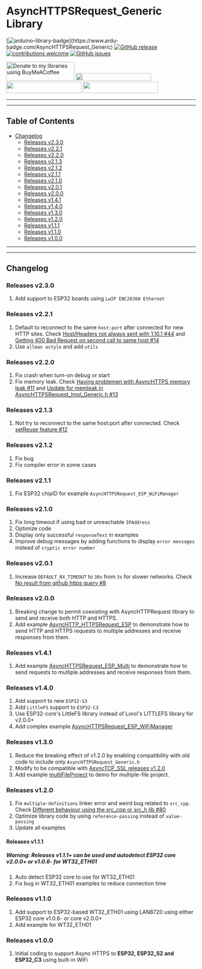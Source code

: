 # AsyncHTTPSRequest_Generic Library

[![arduino-library-badge](https://www.ardu-badge.com/badge/AsyncHTTPSRequest_Generic.svg?)](https://www.ardu-badge.com/AsyncHTTPSRequest_Generic)
[![GitHub release](https://img.shields.io/github/release/khoih-prog/AsyncHTTPSRequest_Generic.svg)](https://github.com/khoih-prog/AsyncHTTPSRequest_Generic/releases)
[![contributions welcome](https://img.shields.io/badge/contributions-welcome-brightgreen.svg?style=flat)](#Contributing)
[![GitHub issues](https://img.shields.io/github/issues/khoih-prog/AsyncHTTPSRequest_Generic.svg)](http://github.com/khoih-prog/AsyncHTTPSRequest_Generic/issues)


<a href="https://www.buymeacoffee.com/khoihprog6" title="Donate to my libraries using BuyMeACoffee"><img src="https://cdn.buymeacoffee.com/buttons/v2/default-yellow.png" alt="Donate to my libraries using BuyMeACoffee" style="height: 50px !important;width: 181px !important;" ></a>
<a href="https://www.buymeacoffee.com/khoihprog6" title="Donate to my libraries using BuyMeACoffee"><img src="https://img.shields.io/badge/buy%20me%20a%20coffee-donate-orange.svg?logo=buy-me-a-coffee&logoColor=FFDD00" style="height: 20px !important;width: 200px !important;" ></a>
<a href="https://profile-counter.glitch.me/khoih-prog/count.svg" title="Total khoih-prog Visitor count"><img src="https://profile-counter.glitch.me/khoih-prog/count.svg" style="height: 30px;width: 200px;"></a>
<a href="https://profile-counter.glitch.me/khoih-prog-AsyncHTTPSRequest_Generic/count.svg" title="AsyncHTTPSRequest_Generic Visitor count"><img src="https://profile-counter.glitch.me/khoih-prog-AsyncHTTPSRequest_Generic/count.svg" style="height: 30px;width: 200px;"></a>

---
---

## Table of Contents

* [Changelog](#changelog)
  * [Releases v2.3.0](#releases-v230)
  * [Releases v2.2.1](#releases-v221)
  * [Releases v2.2.0](#releases-v220)
  * [Releases v2.1.3](#releases-v213)
  * [Releases v2.1.2](#releases-v212)
  * [Releases v2.1.1](#releases-v211)
  * [Releases v2.1.0](#releases-v210)
  * [Releases v2.0.1](#releases-v201)
  * [Releases v2.0.0](#releases-v200)
  * [Releases v1.4.1](#releases-v141)
  * [Releases v1.4.0](#releases-v140)
  * [Releases v1.3.0](#releases-v130)
  * [Releases v1.2.0](#releases-v120)
  * [Releases v1.1.1](#releases-v111)
  * [Releases v1.1.0](#releases-v110)
  * [Releases v1.0.0](#releases-v100)

---
---


## Changelog

### Releases v2.3.0

1. Add support to ESP32 boards using `LwIP ENC28J60 Ethernet`

### Releases v2.2.1

1. Default to reconnect to the same `host:port` after connected for new HTTP sites. Check [Host/Headers not always sent with 1.10.1 #44](https://github.com/khoih-prog/AsyncHTTPRequest_Generic/issues/44) and [Getting 400 Bad Request on second call to same host #14](https://github.com/khoih-prog/AsyncHTTPSRequest_Generic/issues/14)
2. Use `allman astyle` and add `utils`

### Releases v2.2.0

1. Fix crash when turn-on debug or start
2. Fix memory leak. Check [Having problemen with AsyncHTTPS memory leak #11](https://github.com/khoih-prog/AsyncHTTPSRequest_Generic/issues/11) and [Update for memleak in AsyncHTTPSRequest_Impl_Generic.h #13](https://github.com/khoih-prog/AsyncHTTPSRequest_Generic/pull/13)

### Releases v2.1.3

1. Not try to reconnect to the same host:port after connected. Check [setReuse feature #12](https://github.com/khoih-prog/AsyncHTTPSRequest_Generic/issues/12)

### Releases v2.1.2

1. Fix bug
2. Fix compiler error in some cases

### Releases v2.1.1

1. Fix ESP32 chipID for example `AsyncHTTPSRequest_ESP_WiFiManager`

### Releases v2.1.0

1. Fix long timeout if using bad or unreachable `IPAddress`
2. Optimize code
3. Display only successful `responseText` in examples
4. Improve debug messages by adding functions to display `error messages` instead of `cryptic error number`

### Releases v2.0.1

1. Increase `DEFAULT_RX_TIMEOUT` to `30s` from `3s` for slower networks. Check [No result from github https query #8](https://github.com/khoih-prog/AsyncHTTPSRequest_Generic/issues/8)


### Releases v2.0.0

1. Breaking change to permit coexisting with AsyncHTTPRequest library to send and receive both HTTP and HTTPS.
2. Add example [AsyncHTTP_HTTPSRequest_ESP](https://github.com/khoih-prog/AsyncHTTPSRequest_Generic/tree/main/examples/AsyncHTTP_HTTPSRequest_ESP) to demonstrate how to send HTTP and HTTPS requests to multiple addresses and receive responses from them.

### Releases v1.4.1

1. Add example [AsyncHTTPSRequest_ESP_Multi](https://github.com/khoih-prog/AsyncHTTPSRequest_Generic/tree/main/examples/AsyncHTTPSRequest_ESP_Multi) to demonstrate how to send requests to multiple addresses and receive responses from them.


### Releases v1.4.0

1. Add support to new `ESP32-S3` 
2. Add `LittleFS` support to `ESP32-C3`
3. Use ESP32-core's LittleFS library instead of Lorol's LITTLEFS library for v2.0.0+
4. Add complex example [AsyncHTTPSRequest_ESP_WiFiManager](examples/AsyncHTTPSRequest_ESP_WiFiManager)

### Releases v1.3.0

1. Reduce the breaking effect of v1.2.0 by enabling compatibility with old code to include only `AsyncHTTPSRequest_Generic.h`
2. Modify to be compatible with [AsyncTCP_SSL releases v1.2.0](https://github.com/khoih-prog/AsyncTCP_SSL/releases/tag/v1.2.0)
3. Add example [multiFileProject](examples/multiFileProject) to demo for multiple-file project.

### Releases v1.2.0

1. Fix `multiple-definitions` linker error and weird bug related to `src_cpp`. Check [Different behaviour using the src_cpp or src_h lib #80](https://github.com/khoih-prog/ESPAsync_WiFiManager/discussions/80)
2. Optimize library code by using `reference-passing` instead of `value-passing`
3. Update all examples

#### Releases v1.1.1

##### Warning: Releases v1.1.1+ can be used and autodetect ESP32 core v2.0.0+ or v1.0.6- for WT32_ETH01

1. Auto detect ESP32 core to use for WT32_ETH01
2. Fix bug in WT32_ETH01 examples to reduce connection time

### Releases v1.1.0

1. Add support to ESP32-based WT32_ETH01 using LAN8720 using either ESP32 core v1.0.6- or core v2.0.0+
2. Add example for WT32_ETH01

### Releases v1.0.0

1. Initial coding to support Async HTTPS to **ESP32, ESP32_S2 and ESP32_C3** using built-in WiFi


